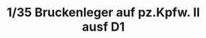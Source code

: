 ---
layout: product
title: "1/35 Bruckenleger auf pz.Kpfw. II ausf D1"
price: "TBA" 
desc: "Maketa"
img_path: "/assets/img/BRNC35089.webp"
brand: "Bronco"
available: false
special_offer: false
new: false
soon: false
cat: "010000"
subcat: "015800"
subsubcat: "0N/A"
sifra: "BRNC35089"
popular: false
spec: false
---